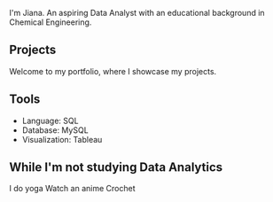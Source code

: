I'm Jiana. An aspiring Data Analyst with an educational background in Chemical Engineering.

## Projects ##
Welcome to my portfolio, where I showcase my projects.

## Tools ##
* Language: SQL
* Database: MySQL
* Visualization: Tableau

## While I'm not studying Data Analytics ## 
I do yoga
Watch an anime
Crochet
